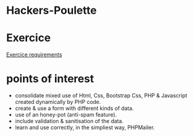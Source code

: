# Hackers-Poulette 


# Exercice 
[Exercice requirements](https://github.com/becodeorg/CRL-Woods-3.21/tree/master/LearningPath/03.The-Mountain/12.PHP/PHP-Challenges/hackers-poulette)

# points of interest
* consolidate mixed use of Html, Css, Bootstrap Css, PHP & Javascript created dynamically by PHP code.
* create & use a form with different kinds of data.
* use of an honey-pot (anti-spam feature).
* include validation & sanitisation of the data.
* learn and use correctly, in the simpliest way, PHPMailer.
